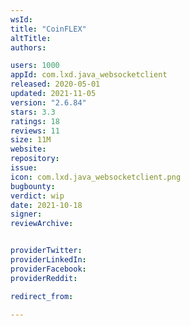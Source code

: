 ```yaml
---
wsId: 
title: "CoinFLEX"
altTitle: 
authors:

users: 1000
appId: com.lxd.java_websocketclient
released: 2020-05-01
updated: 2021-11-05
version: "2.6.84"
stars: 3.3
ratings: 18
reviews: 11
size: 11M
website: 
repository: 
issue: 
icon: com.lxd.java_websocketclient.png
bugbounty: 
verdict: wip
date: 2021-10-18
signer: 
reviewArchive:


providerTwitter: 
providerLinkedIn: 
providerFacebook: 
providerReddit: 

redirect_from:

---
```



